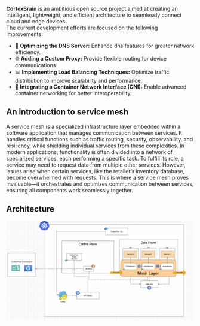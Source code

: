 **CortexBrain** is an ambitious open source project aimed at creating an intelligent, lightweight, and efficient architecture to seamlessly connect cloud and edge devices.  
The current development efforts are focused on the following improvements:

- 🔧 **Optimizing the DNS Server:** Enhance dns features for greater network efficiency.  
- 🌐 **Adding a Custom Proxy:** Provide flexible routing for device communications.  
- 📊 **Implementing Load Balancing Techniques:** Optimize traffic distribution to improve scalability and performance.  
- 📡 **Integrating a Container Network Interface (CNI):** Enable advanced container networking for better interoperability.  
## An introduction to service mesh
A service mesh is a specialized infrastructure layer embedded within a software application that manages communication between services. It handles critical functions such as traffic routing, security, observability, and resiliency, while shielding individual services from these complexities.
In modern applications, functionality is often divided into a network of specialized services, each performing a specific task. To fulfill its role, a service may need to request data from multiple other services. However, issues arise when certain services, like the retailer’s inventory database, become overwhelmed with requests. This is where a service mesh proves invaluable—it orchestrates and optimizes communication between services, ensuring all components work seamlessly together.
## Architecture
![Architecture](architecture.gif "Cortexflow architecture")